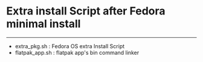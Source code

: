 # Extra install Script after Fedora minimal install
---
- extra_pkg.sh : Fedora OS extra Install Script
- flatpak_app.sh : flatpak app's bin command linker
